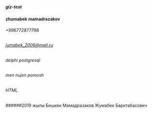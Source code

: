 ##### giz-test
#### zhumabek mamadrazakov
###### +996772877798
###### jumabek_2006@mail.ru 
###### delphi postgresql
###### men nujen pomosh
###### HTML
######2019 жылы Бишкек Мамадразаков Жумабек Барктабасович
